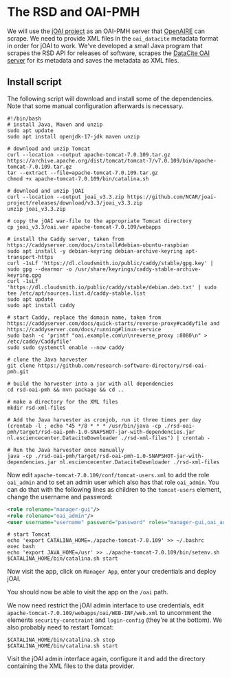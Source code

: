 # The RSD and OAI-PMH
We will use the [jOAI project](https://github.com/NCAR/joai-project) as an OAI-PMH server that [OpenAIRE](https://explore.openaire.eu/) can scrape. 
We need to provide XML files in the `oai_datacite` metadata format in order for jOAI to work.
We've developed a small Java program that scrapes the RSD API for releases of software, scrapes the [DataCite OAI server](https://oai.datacite.org/oai/) for its metadata and saves the metadata as XML files.

## Install script
The following script will download and install some of the dependencies.
Note that some manual configuration afterwards is necessary.

```shell
#!/bin/bash
# install Java, Maven and unzip
sudo apt update
sudo apt install openjdk-17-jdk maven unzip

# download and unzip Tomcat
curl --location --output apache-tomcat-7.0.109.tar.gz https://archive.apache.org/dist/tomcat/tomcat-7/v7.0.109/bin/apache-tomcat-7.0.109.tar.gz
tar --extract --file=apache-tomcat-7.0.109.tar.gz
chmod +x apache-tomcat-7.0.109/bin/catalina.sh

# download and unzip jOAI
curl --location --output joai_v3.3.zip https://github.com/NCAR/joai-project/releases/download/v3.3/joai_v3.3.zip
unzip joai_v3.3.zip

# copy the jOAI war-file to the appropriate Tomcat directory
cp joai_v3.3/oai.war apache-tomcat-7.0.109/webapps

# install the Caddy server, taken from https://caddyserver.com/docs/install#debian-ubuntu-raspbian
sudo apt install -y debian-keyring debian-archive-keyring apt-transport-https
curl -1sLf 'https://dl.cloudsmith.io/public/caddy/stable/gpg.key' | sudo gpg --dearmor -o /usr/share/keyrings/caddy-stable-archive-keyring.gpg
curl -1sLf 'https://dl.cloudsmith.io/public/caddy/stable/debian.deb.txt' | sudo tee /etc/apt/sources.list.d/caddy-stable.list
sudo apt update
sudo apt install caddy

# start Caddy, replace the domain name, taken from https://caddyserver.com/docs/quick-starts/reverse-proxy#caddyfile and https://caddyserver.com/docs/running#linux-service
sudo bash -c 'printf "oai.example.com\n\nreverse_proxy :8080\n" > /etc/caddy/Caddyfile'
sudo sudo systemctl enable --now caddy

# clone the Java harvester
git clone https://github.com/research-software-directory/rsd-oai-pmh.git

# build the harvester into a jar with all dependencies
cd rsd-oai-pmh && mvn package && cd ..

# make a directory for the XML files
mkdir rsd-xml-files 

# Add the Java harvester as cronjob, run it three times per day
(crontab -l ; echo "45 */8 * * * /usr/bin/java -cp ./rsd-oai-pmh/target/rsd-oai-pmh-1.0-SNAPSHOT-jar-with-dependencies.jar nl.esciencecenter.DataciteDownloader ./rsd-xml-files") | crontab -

# Run the Java harvester once manually
java -cp ./rsd-oai-pmh/target/rsd-oai-pmh-1.0-SNAPSHOT-jar-with-dependencies.jar nl.esciencecenter.DataciteDownloader ./rsd-xml-files
```

Now edit `apache-tomcat-7.0.109/conf/tomcat-users.xml` to add the role `oai_admin` and to set an admin user which also has that role `oai_admin`. You can do that with the following lines as children to the `tomcat-users` element, change the username and password:
```xml
<role rolename="manager-gui"/>
<role rolename="oai_admin"/>
<user username="username" password="password" roles="manager-gui,oai_admin"/>
```

```shell
# start Tomcat
echo 'export CATALINA_HOME=./apache-tomcat-7.0.109' >> ~/.bashrc
exec bash
echo 'export JAVA_HOME=/usr' >> ./apache-tomcat-7.0.109/bin/setenv.sh
$CATALINA_HOME/bin/catalina.sh start
```

Now visit the app, click on `Manager App`, enter your credentials and deploy jOAI.

You should now be able to visit the app on the `/oai` path.

We now need restrict the jOAI admin interface to use credentials, edit `apache-tomcat-7.0.109/webapps/oai/WEB-INF/web.xml` to uncomment the elements `security-constraint` and `login-config` (they're at the bottom).
We also probably need to restart Tomcat:
```shell
$CATALINA_HOME/bin/catalina.sh stop
$CATALINA_HOME/bin/catalina.sh start
```

Visit the jOAI admin interface again, configure it and add the directory containing the XML files to the data provider.
